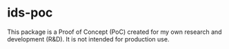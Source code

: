 # ids-poc

This package is a Proof of Concept (PoC) created for my own research and development (R&D). It is not intended for production use.